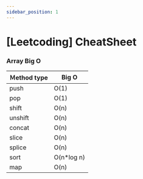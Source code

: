 ```yaml
---
sidebar_position: 1
---
```


# [Leetcoding] CheatSheet

### Array Big O

| Ｍethod type | Big O       |
| -------- | ----------- |
| push     | O(1)        |
| pop      | O(1)        |
| shift    | O(n)        |
| unshift  | O(n)        |
| concat   | O(n)        |
| slice    | O(n)        |
| splice   | O(n)        |
| sort     | O(n\*log n) |
| map      | O(n)        |
